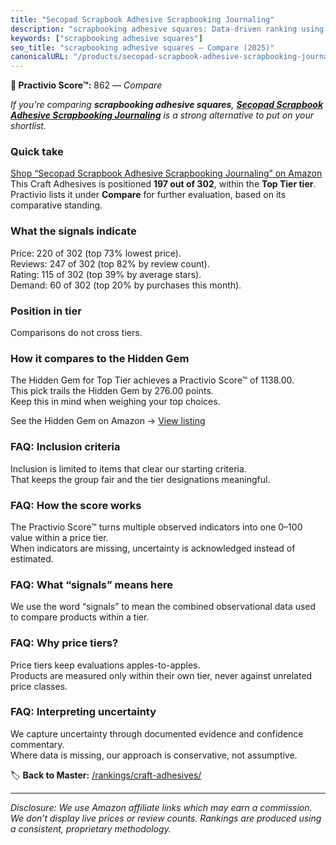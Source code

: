 ```yaml
---
title: "Secopad Scrapbook Adhesive Scrapbooking Journaling"
description: "scrapbooking adhesive squares: Data-driven ranking using the Practivio Score™. Positioned by quality, value, demand, findability, momentum."
keywords: ["scrapbooking adhesive squares"]
seo_title: "scrapbooking adhesive squares — Compare (2025)"
canonicalURL: "/products/secopad-scrapbook-adhesive-scrapbooking-journaling-B0F2FQHRFZ/"
---
```


**🛒 Practivio Score™:** 862 — _Compare_


*If you're comparing **scrapbooking adhesive squares**, **[Secopad Scrapbook Adhesive Scrapbooking Journaling](https://www.amazon.com/dp/B0F2FQHRFZ?tag=practivio-20)** is a strong alternative to put on your shortlist.*
### Quick take
[Shop “Secopad Scrapbook Adhesive Scrapbooking Journaling” on Amazon](https://www.amazon.com/dp/B0F2FQHRFZ?tag=practivio-20)
This Craft Adhesives is positioned **197 out of 302**, within the **Top Tier tier**.  
Practivio lists it under **Compare** for further evaluation, based on its comparative standing.

### What the signals indicate
Price: 220 of 302 (top 73% lowest price).  
Reviews: 247 of 302 (top 82% by review count).  
Rating: 115 of 302 (top 39% by average stars).  
Demand: 60 of 302 (top 20% by purchases this month).

### Position in tier
Comparisons do not cross tiers.

### How it compares to the Hidden Gem
The Hidden Gem for Top Tier achieves a Practivio Score™ of 1138.00.  
This pick trails the Hidden Gem by 276.00 points.  
Keep this in mind when weighing your top choices.  

See the Hidden Gem on Amazon → [View listing](https://www.amazon.com/dp/B07K791YRP?tag=practivio-20)

### FAQ: Inclusion criteria
Inclusion is limited to items that clear our starting criteria.  
That keeps the group fair and the tier designations meaningful.

### FAQ: How the score works
The Practivio Score™ turns multiple observed indicators into one 0–100 value within a price tier.  
When indicators are missing, uncertainty is acknowledged instead of estimated.

### FAQ: What “signals” means here
We use the word “signals” to mean the combined observational data used to compare products within a tier.

### FAQ: Why price tiers?
Price tiers keep evaluations apples-to-apples.  
Products are measured only within their own tier, never against unrelated price classes.

### FAQ: Interpreting uncertainty
We capture uncertainty through documented evidence and confidence commentary.  
Where data is missing, our approach is conservative, not assumptive.

<!-- Missing template for Compare/CompareWithinPriceClass -->


🏷️ **Back to Master:** [/rankings/craft-adhesives/](/rankings/craft-adhesives/)

---
_Disclosure: We use Amazon affiliate links which may earn a commission. We don’t display live prices or review counts. Rankings are produced using a consistent, proprietary methodology._
